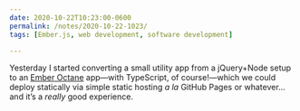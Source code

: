 ```yaml
---
date: 2020-10-22T10:23:00-0600
permalink: /notes/2020-10-22-1023/
tags: [Ember.js, web development, software development]

---
```


Yesterday I started converting a small utility app from a jQuery+Node setup to an [Ember Octane][octane] app—with TypeScript, of course!—which we could deploy statically via simple static hosting _a la_ GitHub Pages or whatever… and it’s a *really* good experience.

[octane]: https://emberjs.com